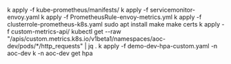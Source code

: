 k apply -f kube-prometheus/manifests/
k apply -f servicemonitor-envoy.yaml 
k apply -f PrometheusRule-envoy-metrics.yml 
k apply -f clusterrole-prometheus-k8s.yaml 
sudo apt install make
make certs
k apply -f custom-metrics-api/
kubectl get --raw "/apis/custom.metrics.k8s.io/v1beta1/namespaces/aoc-dev/pods/*/http_requests" | jq .
k apply -f demo-dev-hpa-custom.yaml  -n aoc-dev
k -n aoc-dev get hpa

